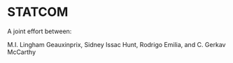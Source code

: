 # STATCOM
A joint effort between:

M.I. Lingham Geauxinprix, Sidney Issac Hunt, Rodrigo Emilia, and C. Gerkav McCarthy
